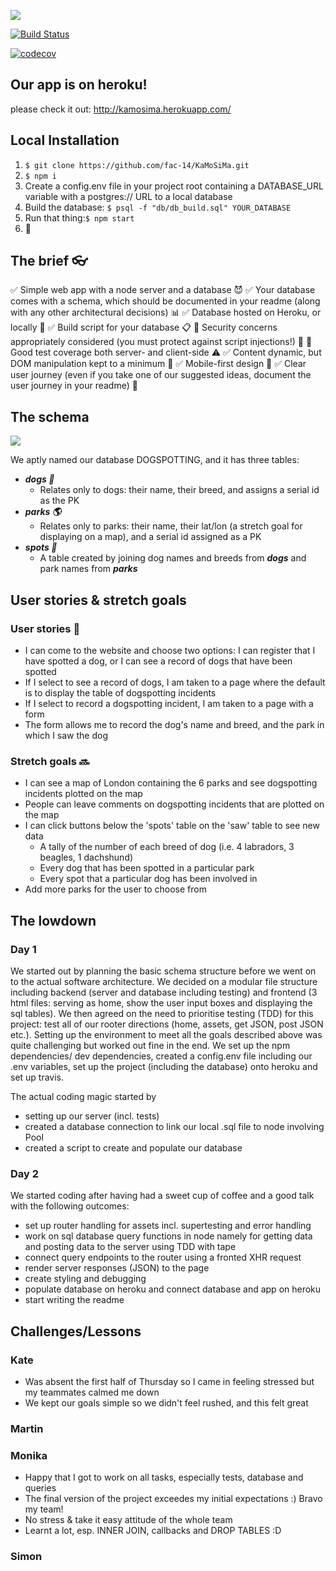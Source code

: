 ![](https://image.ibb.co/i8CNqp/Trainspotting_f.jpg)

[![Build Status](https://travis-ci.org/fac-14/KaMoSiMa.svg?branch=master)](https://travis-ci.org/fac-14/KaMoSiMa)

[![codecov](https://codecov.io/gh/FAC-14/KaMoSiMa/branch/master/graph/badge.svg)](https://codecov.io/gh/FAC-14/KaMoSiMa)

## Our app is on heroku!
please check it out: http://kamosima.herokuapp.com/

## Local Installation

1. `$ git clone https://github.com/fac-14/KaMoSiMa.git`
2. `$ npm i`
3. Create a config.env file in your project root containing a DATABASE_URL variable with a postgres:// URL to a local database
4. Build the database: `$ psql -f "db/db_build.sql" YOUR_DATABASE`
5. Run that thing:`$ npm start`
6. 🐶

## The brief :eyeglasses: 

✅ Simple web app with a node server and a database :smiling_imp: 
✅ Your database comes with a schema, which should be documented in your readme (along with any other architectural decisions) :bar_chart: 
✅ Database hosted on Heroku, or locally :house_with_garden: 
✅ Build script for your database :clipboard:
🚧 Security concerns appropriately considered (you must protect against script injections!) :cop:
🚧 Good test coverage both server- and client-side :warning:
✅ Content dynamic, but DOM manipulation kept to a minimum :100: 
✅ Mobile-first design :iphone: 
✅ Clear user journey (even if you take one of our suggested ideas, document the user journey in your readme) :runner: 

## The schema

![](https://image.ibb.co/nLzbY9/Download.jpg)

We aptly named our database DOGSPOTTING, and it has three tables:

* ***dogs :dog:***
    * Relates only to dogs: their name, their breed, and assigns a serial id as the PK
* ***parks :earth_americas:***
    * Relates only to parks: their name, their lat/lon (a stretch goal for displaying on a map), and a serial id assigned as a PK
* ***spots :eyes:***
    * A table created by joining dog names and breeds from _**dogs**_ and park names from ***parks***

## User stories & stretch goals

### User stories :book: 

* I can come to the website and choose two options: I can register that I have spotted a dog, or I can see a record of dogs that have been spotted
* If I select to see a record of dogs, I am taken to a page where the default is to display the table of dogspotting incidents
* If I select to record a dogspotting incident, I am taken to a page with a form
* The form allows me to record the dog's name and breed, and the park in which I saw the dog

### Stretch goals :soon:

* I can see a map of London containing the 6 parks and see dogspotting incidents plotted on the map
* People can leave comments on dogspotting incidents that are plotted on the map
* I can click buttons below the 'spots' table on the 'saw' table to see new data
    * A tally of the number of each breed of dog (i.e. 4 labradors, 3 beagles, 1 dachshund)
    * Every dog that has been spotted in a particular park
    * Every spot that a particular dog has been involved in
* Add more parks for the user to choose from

## The lowdown

### Day 1
We started out by planning the basic schema structure before we went on to the actual software architecture. We decided on a modular file structure including backend (server and database including testing) and frontend (3 html files: serving as home, show the user input boxes and displaying the sql tables). We then agreed on the need to prioritise testing (TDD) for this project: test all of our rooter directions (home, assets, get JSON, post JSON etc.). Setting up the environment to meet all the goals described above was quite challenging but worked out fine in the end. We set up the npm dependencies/ dev dependencies, created a config.env file including our .env variables, set up the project (including the database) onto heroku and set up travis. 

The actual coding magic started by 
- setting up our server (incl. tests)
- created a database connection to link our local .sql file to node involving Pool
- created a script to create and populate our database

### Day 2
We started coding after having had a sweet cup of coffee and a good talk with the following outcomes:
- set up router handling for assets incl. supertesting and error handling
- work on sql database query functions in node namely for getting data and posting data to the server using TDD with tape 
- connect query endpoints to the router using a fronted XHR request 
- render server responses (JSON) to the page
- create styling and debugging 
- populate database on heroku and connect database and app on heroku
- start writing the readme

## Challenges/Lessons

### Kate

* Was absent the first half of Thursday so I came in feeling stressed but my teammates calmed me down
* We kept our goals simple so we didn't feel rushed, and this felt great

### Martin

### Monika

* Happy that I got to work on all tasks, especially tests, database and queries
* The final version of the project exceedes my initial expectations :) Bravo my team!
* No stress & take it easy attitude of the whole team
* Learnt a lot, esp. INNER JOIN, callbacks and DROP TABLES :D

### Simon
